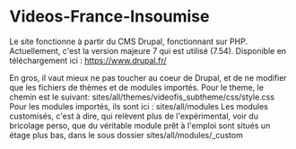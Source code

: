 # Videos-France-Insoumise

Le site fonctionne à partir du CMS Drupal, fonctionnant sur PHP.
Actuellement, c'est la version majeure 7 qui est utilisé (7.54). Disponible en téléchargement ici : https://www.drupal.fr/

En gros, il vaut mieux ne pas toucher au coeur de Drupal, et de ne modifier que les fichiers de thèmes et de modules importés.
Pour le theme, le chemin  est le suivant: sites/all/themes/videofis_subtheme/css/style.css
Pour les modules importés, ils sont ici : sites/all/modules
Les modules customisés, c'est à dire, qui relèvent plus de l'expérimental, voir du bricolage perso, que du véritable module prêt à l'emploi sont situés un étage plus bas, dans le sous dossier sites/all/modules/_custom

